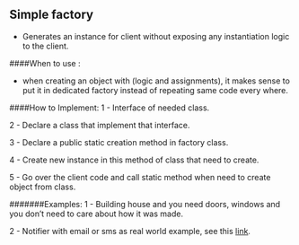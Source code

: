
## Simple factory
 
* Generates an instance for client without exposing any instantiation
 logic to the client.

####When to use :
* when creating an object with (logic and assignments),
it makes sense to put it in dedicated factory instead of repeating
same code every where.
  
####How to Implement:
1 - Interface of needed class.

2 - Declare a class that implement that interface.

3 - Declare a public static creation method in factory class.

4 - Create new instance in this method of class that need to create.

5 - Go over the client code and call static method when need to create object from class.

#######Examples:
1 - Building house and you need doors, windows and you don’t need to care about how it was made. 

2 - Notifier with email or sms as real world example, see this [link](https://adnanahmed.info/blog/2017/01/20/simple-factory-pattern/).